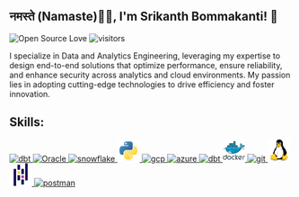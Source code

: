 ## <h2>नमस्ते (Namaste)🙏🏻, I'm Srikanth Bommakanti! 👋</h2>

![Open Source Love](https://badges.frapsoft.com/os/v1/open-source.svg?v=102) ![visitors](https://visitor-badge.laobi.icu/badge?page_id=srikanthbommakanti)

I specialize in Data and Analytics Engineering, leveraging my expertise to design end-to-end solutions that optimize performance, ensure reliability, and enhance security across analytics and cloud environments. My passion lies in adopting cutting-edge technologies to drive efficiency and foster innovation.

## Skills:
<p align="left"> 
<a href="https://www.informatica.com/" target="_blank" rel="noreferrer"> <img src="https://www.vectorlogo.zone/logos/informatica/informatica-icon.svg" alt="dbt" width="40" height="40"/> </a> 
<a href="https://www.oracle.com/in/index.html" target="_blank" rel="noreferrer"><img src="https://raw.githubusercontent.com/danielcranney/readme-generator/main/public/icons/skills/oracle-colored.svg" width="36" height="36" alt="Oracle"/> </a>
<a href="https://snowflake.com" target="_blank" rel="noreferrer"> <img src="https://www.vectorlogo.zone/logos/snowflake/snowflake-icon.svg" alt="snowflake" width="40" height="40"/> </a> 
<a href="https://www.python.org" target="_blank" rel="noreferrer"> <img src="https://raw.githubusercontent.com/devicons/devicon/master/icons/python/python-original.svg" alt="python" width="40" height="40"/> </a> 
<a href="https://cloud.google.com" target="_blank" rel="noreferrer"> <img src="https://www.vectorlogo.zone/logos/google_cloud/google_cloud-icon.svg" alt="gcp" width="40" height="40"/> </a> 
<a href="https://azure.microsoft.com/en-in/" target="_blank" rel="noreferrer"> <img src="https://www.vectorlogo.zone/logos/microsoft_azure/microsoft_azure-icon.svg" alt="azure" width="40" height="40"/> </a> 
<!-- <img src="https://img.shields.io/badge/Azure-%230072C6.svg?logo=microsoftazure&logoColor=white" -->
<a href="https://www.getdbt.com/" target="_blank" rel="noreferrer"> <img src="https://miro.medium.com/v2/resize:fit:1400/0*QdhM2lmpYcDzy1Xn" alt="dbt" width="40" height="40"/> </a>
<a href="https://www.docker.com/" target="_blank" rel="noreferrer"> <img src="https://raw.githubusercontent.com/devicons/devicon/master/icons/docker/docker-original-wordmark.svg" alt="docker" width="40" height="40"/> </a> 
<a href="https://git-scm.com/" target="_blank" rel="noreferrer"> <img src="https://www.vectorlogo.zone/logos/git-scm/git-scm-icon.svg" alt="git" width="40" height="40"/> </a> 
<a href="https://www.linux.org/" target="_blank" rel="noreferrer"> <img src="https://raw.githubusercontent.com/devicons/devicon/master/icons/linux/linux-original.svg" alt="linux" width="40" height="40"/> </a>  
<a href="https://pandas.pydata.org/" target="_blank" rel="noreferrer"> <img src="https://raw.githubusercontent.com/devicons/devicon/2ae2a900d2f041da66e950e4d48052658d850630/icons/pandas/pandas-original.svg" alt="pandas" width="40" height="40"/> </a>  
<a href="https://postman.com" target="_blank" rel="noreferrer"> <img src="https://www.vectorlogo.zone/logos/getpostman/getpostman-icon.svg" alt="postman" width="40" height="40"/> </a>
<!-- <img src="https://img.shields.io/badge/Oracle-F80000?logo=oracle&logoColor=fff" -->
 </p>



